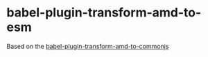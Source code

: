 # babel-plugin-transform-amd-to-esm

Based on the [babel-plugin-transform-amd-to-commonjs](https://www.npmjs.com/package/babel-plugin-transform-amd-to-commonjs)

